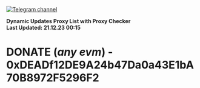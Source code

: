 [![Telegram channel](https://img.shields.io/endpoint?url=https://runkit.io/damiankrawczyk/telegram-badge/branches/master?url=https://t.me/n4z4v0d)](https://t.me/n4z4v0d) 

**Dynamic Updates Proxy List with Proxy Checker**  
**Last Updated: 21.12.23 00:15**

# DONATE (_any evm_) - 0xDEADf12DE9A24b47Da0a43E1bA70B8972F5296F2

